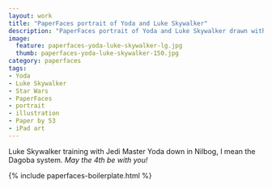 ```yaml
---
layout: work
title: "PaperFaces portrait of Yoda and Luke Skywalker"
description: "PaperFaces portrait of Yoda and Luke Skywalker drawn with Paper by 53 on an iPad."
image: 
  feature: paperfaces-yoda-luke-skywalker-lg.jpg
  thumb: paperfaces-yoda-luke-skywalker-150.jpg
category: paperfaces
tags: 
- Yoda
- Luke Skywalker
- Star Wars
- PaperFaces
- portrait
- illustration
- Paper by 53
- iPad art
---
```


Luke Skywalker training with Jedi Master Yoda down in Nilbog, I mean the Dagoba system. *May the 4th be with you!*

{% include paperfaces-boilerplate.html %}